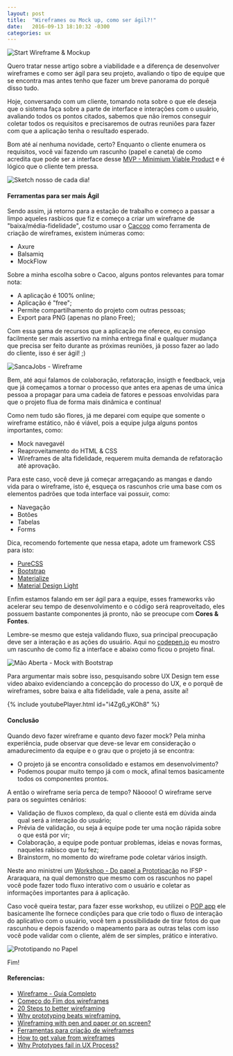```yaml
---
layout: post
title:  "Wireframes ou Mock up, como ser ágil?!"
date:   2016-09-13 18:10:32 -0300
categories: ux
---
```


![Start Wireframe & Mockup](https://d262ilb51hltx0.cloudfront.net/max/800/1*XOPA8mvLJbtVmO4JgVNLJQ.png)

Quero tratar nesse artigo sobre a viabilidade e a diferença de desenvolver wireframes e como ser ágil para seu projeto, avaliando o tipo de equipe que se encontra mas antes tenho que fazer um breve panorama do porquê disso tudo.

Hoje, conversando com um cliente, tomando nota sobre o que ele deseja que o sistema faça sobre a parte de interface e interações com o usuário, avaliando todos os pontos citados, sabemos que não iremos conseguir coletar todos os requisitos e precisaremos de outras reuniões para fazer com que a aplicação tenha o resultado esperado.

Bom até aí nenhuma novidade, certo? Enquanto o cliente enumera os requisitos, você vaí fazendo um rascunho (papel e caneta) de como acredita que pode ser a interface desse [MVP -  Minimium Viable Product](https://endeavor.org.br/mvp/) e é lógico que o cliente tem pressa.

![Sketch nosso de cada dia!](https://fbcdn-sphotos-e-a.akamaihd.net/hphotos-ak-xlf1/v/t1.0-9/13428421_1198542513503633_4984712604594933393_n.jpg?oh=ce8560e7094eecd5173c5a9e9f47b81d&oe=58774A73&__gda__=1480413160_2725adb6bc0a8c2eddb594580f8340a8)

#### Ferramentas para ser mais Ágil

Sendo assim, já retorno para a estação de trabalho e começo a passar a limpo aqueles rasbicos que fiz e começo a criar um wireframe de "baixa/média-fidelidade", costumo usar o [Caccoo](http://cacoo.com/) como ferramenta de criação de wireframes, existem inúmeras como:

- Axure
- Balsamiq
- MockFlow

 Sobre a minha escolha sobre o Cacoo, alguns pontos relevantes para tomar nota:
 
  - A aplicação é 100% online;
  - Aplicação é "free";
  - Permite compartilhamento do projeto com outras pessoas;
  - Export para PNG (apenas no plano Free);

Com essa gama de recursos que a aplicação me oferece, eu consigo facilmente ser mais assertivo na minha entrega final e qualquer mudança que precisa ser feito durante as próximas reuniões, já posso fazer ao lado do cliente, isso é ser ágil! ;) 

![SancaJobs - Wireframe](https://mir-s3-cdn-cf.behance.net/project_modules/max_1200/e0716442844167.57d99f62c243b.png)

Bem, até aqui falamos de colaboração, refatoração, insigth e feedback, veja que já começamos a tornar o processo que antes era apenas de uma única pessoa a propagar para uma cadeia de fatores e pessoas envolvidas para que o projeto flua de forma mais dinâmica e contínua!

Como nem tudo são flores, já me deparei com equipe que somente o wireframe estático, não é viável, pois a equipe julga alguns pontos importantes, como: 

- Mock navegavél
- Reaproveitamento do HTML & CSS
- Wireframes de alta fidelidade, requerem muita demanda de refatoração até aprovação.

Para este caso, você deve já começar arregaçando as mangas e dando vida para o wireframe, isto é, esqueça os rascunhos crie uma base com os elementos padrões que toda interface vai possuir, como:
 
 - Navegação
 - Botões
 - Tabelas
 - Forms


Dica, recomendo fortemente que nessa etapa, adote um framework CSS para isto:

  - [PureCSS](http://purecss.io/)
  - [Bootstrap](https://www.getbootstrap.com)
  - [Materialize](http://materializecss.com/)  
  - [Material Design Light](https://getmdl.io/)
   
Enfim estamos falando em ser ágil para a equipe, esses frameworks vão acelerar seu tempo de desenvolvimento e o código será reaproveitado, eles possuem bastante componentes já pronto, não se preocupe com **Cores & Fontes**.

Lembre-se mesmo que esteja validando fluxo, sua principal preocupação deve ser a interação e as ações do usuário. Aqui no [codepen.io](http://codepen.io/cristofersousa/pen/PzBKqJ) eu mostro um rascunho de como fiz a interface e abaixo como ficou o projeto final.

![Mão Aberta - Mock with Bootstrap](https://mir-s3-cdn-cf.behance.net/project_modules/max_1200/7b0e7942844021.57d99e53390d3.jpg)


Para argumentar mais sobre isso, pesquisando sobre UX Design tem esse video  abaixo evidenciando a concepção do processo do UX, e o porquê de wireframes, sobre baixa e alta fidelidade, vale a pena, assite aí!

{% include youtubePlayer.html id="i4Zg6_yKOh8" %}


#### Conclusão

Quando devo fazer wireframe e quanto devo fazer mock? Pela minha experiência, pude observar que deve-se levar em consideração o amadurecimento da equipe e o grau que o projeto já se encontra:

- O projeto já se encontra consolidado e estamos em desenvolvimento? 
- Podemos poupar muito tempo já com o mock, afinal temos basicamente todos os componentes prontos.
 
A então o wireframe seria perca de tempo? Nãoooo! O wireframe serve para os seguintes cenários:

- Validação de fluxos complexo, da qual o cliente está em dúvida ainda qual será a interação do usuário;
- Prévia de validação, ou seja á equipe pode ter uma noção rápida sobre o que está por vir;
- Colaboração, a equipe pode pontuar problemas, ideias e novas formas, naqueles rabisco que tu fez;
- Brainstorm, no momento do wireframe pode coletar vários insigth.

Neste ano ministrei um [Workshop - Do papel a Prototipação](https://speakerdeck.com/cristofersousa/do-papel-a-prototipacao-mobile) no IFSP - Araraquara, na qual demonstro que mesmo com os rascunhos no papel você pode fazer todo fluxo interativo com o usuário e coletar as informações importantes para á aplicação.

Caso você queira testar, para fazer esse workshop, eu utilizei o [POP app](https://popapp.in/) ele basicamente lhe fornece condições para que crie todo o fluxo de interação do aplicativo com o usuário, você tem a possibilidade de tirar fotos do que rascunhou e depois fazendo o mapeamento para as outras telas com isso você pode validar com o cliente, além de ser simples, prático e interativo.

![Prototipando no Papel](https://scontent-gru2-1.xx.fbcdn.net/v/t1.0-9/13103350_1170161953008356_6104476782672874433_n.jpg?oh=2b1ef22df0da1e6c012d749eacf27b00&oe=583FBA22)

Fim!



#### Referencias:
- [Wireframe -  Guia Completo](http://desenvolvimentoparaweb.com/ux/wireframe-web-guia-completo/)
- [Começo do Fim dos wireframes](http://arquiteturadeinformacao.com/user-experience/o-comeco-do-fim-dos-wireframes/)
- [20 Steps to better wireframing ](http://blog.teamtreehouse.com/20-steps-to-better-wireframing)
- [Why prototyping beats wireframing.](https://the-pastry-box-project.net/leisa-reichelt/2012-october-23)
- [Wireframing with pen and paper or on screen?](http://www.sarahevansdesign.co.uk/blog/2016-07-13-wireframing-with-pen-and-paper-or-on-screen)
- [Ferramentas para criação de wireframes](http://desenvolvimentoparaweb.com/ux/ferramentas-criacao-wireframes/)
- [How to get value from wireframes](https://medium.com/@dustin/how-to-get-value-from-wireframes-f40c2cf27960#.bqfelvbp2)
- [Why Prototypes fail in UX Process?](http://www.uxness.in/2015/09/why-prototypes-fail-in-ux-process.html)



